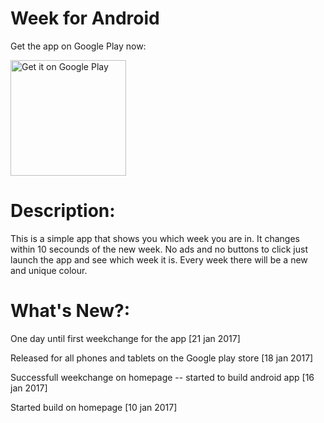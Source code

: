 # Week for Android

Get the app on Google Play now:

<a href="https://play.google.com/store/apps/details?id=io.weekp.hellocordova">
  <img alt="Get it on Google Play"
       width="185"
       src="https://play.google.com/intl/en_us/badges/images/generic/en-play-badge.png" />
</a>

# Description:
This is a simple app that shows you which week you are in. It changes within 10 secounds of the new week. No ads and no buttons to click just launch the app and see which week it is. Every week there will be a new and unique colour.

# What's New?:

One day until first weekchange for the app [21 jan 2017]

Released for all phones and tablets on the Google play store [18 jan 2017]

Successfull weekchange on homepage -- started to build android app [16 jan 2017]

Started build on homepage [10 jan 2017]
